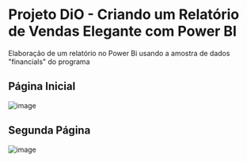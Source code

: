 # Projeto DiO - Criando um Relatório de Vendas Elegante com Power BI
Elaboração de um relatório no Power Bi usando a amostra de dados "financials" do programa

## Página Inicial

![image](https://github.com/Hetakuso/projeto_dio_powerbi/assets/92700490/a08e3a3e-aa22-428a-a715-3c837b4305e5)

## Segunda Página
![image](https://github.com/Hetakuso/projeto_dio_powerbi/assets/92700490/87c3f68f-2b9c-43ff-823c-36ce9e1c8d23)

